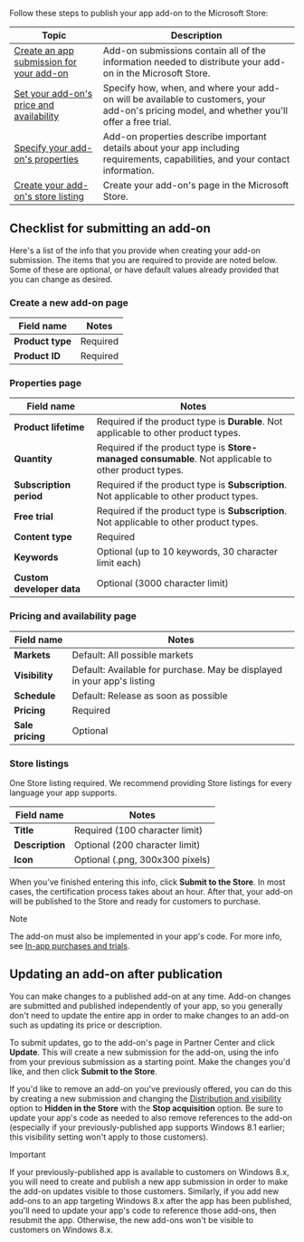 Follow these steps to publish your app add-on to the Microsoft Store:

| Topic                                                                                                        | Description          |
|--------------------------------------------------------------------------------------------------------------|----------------------|
| [Create an app submission for your add-on](../../../apps/publish/publish-your-app/create-app-submission.md)  | Add-on submissions contain all of the information needed to distribute your add-on in the Microsoft Store.  |
| [Set your add-on's price and availability](../../../apps/publish/publish-your-app/price-and-availability.md) | Specify how, when, and where your add-on will be available to customers, your add-on's pricing model, and whether you'll offer a free trial. |
| [Specify your add-on's properties](../../../apps/publish/publish-your-app/enter-app-properties.md)           | Add-on properties describe important details about your app including requirements, capabilities, and your contact information. |
| [Create your add-on's store listing](../../../apps/publish/publish-your-app/create-app-store-listing.md)     | Create your add-on's page in the Microsoft Store. |

## Checklist for submitting an add-on

Here's a list of the info that you provide when creating your add-on submission. The items that you are required to provide are noted below. Some of these are optional, or have default values already provided that you can change as desired.

### Create a new add-on page

| Field name                                                     | Notes    |
|----------------------------------------------------------------|----------|
| **Product type** | Required |  
| **Product ID**   | Required |

### Properties page

| Field name                | Notes                           |
|---------------------------|---------------------------------|
| **Product lifetime**      | Required if the product type is **Durable**. Not applicable to other product types. |
| **Quantity**              | Required if the product type is **Store-managed consumable**. Not applicable to other product types. |
| **Subscription period**   | Required if the product type is **Subscription**. Not applicable to other product types. |  
| **Free trial**            | Required if the product type is **Subscription**. Not applicable to other product types. |
| **Content type**          | Required                        |
| **Keywords**              | Optional (up to 10 keywords, 30 character limit each) |
| **Custom developer data** | Optional (3000 character limit) |

### Pricing and availability page

| Field name        | Notes                         |
|-------------------|-------------------------------|
| **Markets**      | Default: All possible markets |
| **Visibility**   | Default: Available for purchase. May be displayed in your app's listing |
| **Schedule**     | Default: Release as soon as possible |
| **Pricing**      | Required                      |
| **Sale pricing** | Optional                      |

### Store listings

One Store listing required. We recommend providing Store listings for every language your app supports.

| Field name      | Notes                           |
|-----------------|---------------------------------|
| **Title**       | Required (100 character limit)  |
| **Description** | Optional (200 character limit)  |
| **Icon**        | Optional (.png, 300x300 pixels) |

When you've finished entering this info, click **Submit to the Store**. In most cases, the certification process takes about an hour. After that, your add-on will be published to the Store and ready for customers to purchase.

> [!NOTE]
> The add-on must also be implemented in your app's code. For more info, see [In-app purchases and trials](/windows/uwp/monetize/in-app-purchases-and-trials).

## Updating an add-on after publication

You can make changes to a published add-on at any time. Add-on changes are submitted and published independently of your app, so you generally don't need to update the entire app in order to make changes to an add-on such as updating its price or description.

To submit updates, go to the add-on's page in Partner Center and click **Update**. This will create a new submission for the add-on, using the info from your previous submission as a starting point. Make the changes you'd like, and then click **Submit to the Store**.

If you'd like to remove an add-on you've previously offered, you can do this by creating a new submission and changing the [Distribution and visibility](../../../apps/publish/publish-your-app/price-and-availability.md) option to **Hidden in the Store** with the **Stop acquisition** option. Be sure to update your app's code as needed to also remove references to the add-on (especially if your previously-published app supports Windows 8.1 earlier; this visibility setting won't apply to those customers).

> [!IMPORTANT]
> If your previously-published app is available to customers on Windows 8.x, you will need to create and publish a new app submission in order to make the add-on updates visible to those customers. Similarly, if you add new add-ons to an app targeting Windows 8.x after the app has been published, you'll need to update your app's code to reference those add-ons, then resubmit the app. Otherwise, the new add-ons won't be visible to customers on Windows 8.x.
